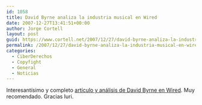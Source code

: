 ```yaml
---
id: 1058
title: David Byrne analiza la industria musical en Wired
date: 2007-12-27T13:41:51+00:00
author: Jorge Cortell
layout: post
guid: https://www.cortell.net/2007/12/27/david-byrne-analiza-la-industria-musical-en-wired/
permalink: /2007/12/27/david-byrne-analiza-la-industria-musical-en-wired/
categories:
  - CiberDerechos
  - Copyfight
  - General
  - Noticias
---
```

Interesantí­simo y completo <a target="_blank" title="Artí­culo en Wired" href="https://www.wired.com/entertainment/music/magazine/16-01/ff_byrne?currentPage=all">artí­culo y análisis de David Byrne en Wired</a>. Muy recomendado. Gracias Iuri.
